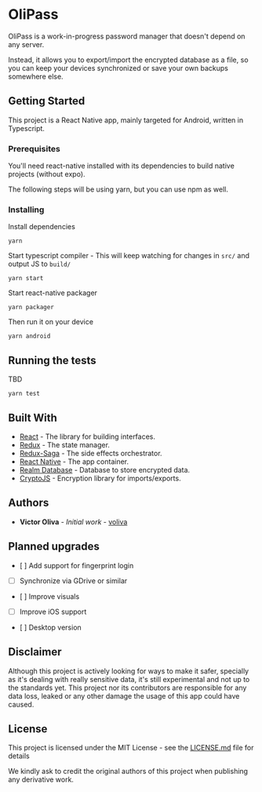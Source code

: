 # OliPass

OliPass is a work-in-progress password manager that doesn't depend on any server.

Instead, it allows you to export/import the encrypted database as a file, so you can keep your devices synchronized or save your own backups somewhere else.

## Getting Started

This project is a React Native app, mainly targeted for Android, written in Typescript.

### Prerequisites

You'll need react-native installed with its dependencies to build native projects (without expo).

The following steps will be using yarn, but you can use npm as well.

### Installing

Install dependencies

```
yarn
```

Start typescript compiler - This will keep watching for changes in `src/` and output JS to `build/`

```
yarn start
```

Start react-native packager

```
yarn packager
```

Then run it on your device

```
yarn android
```

## Running the tests

TBD

```
yarn test
```

## Built With
* [React](https://reactjs.org/) - The library for building interfaces.
* [Redux](https://redux.js.org/) - The state manager.
* [Redux-Saga](https://redux-saga.js.org/) - The side effects orchestrator.
* [React Native](https://facebook.github.io/react-native/) - The app container.
* [Realm Database](https://realm.io/products/realm-database) - Database to store encrypted data.
* [CryptoJS](https://code.google.com/p/crypto-js/) - Encryption library for imports/exports.

## Authors

* **Victor Oliva** - *Initial work* - [voliva](https://github.com/voliva)

## Planned upgrades
- [ ] Add support for fingerprint login
- [ ] Synchronize via GDrive or similar
- [ ] Improve visuals
- [ ] Improve iOS support
- [ ] Desktop version

## Disclaimer

Although this project is actively looking for ways to make it safer, specially as it's dealing with really sensitive data, it's still experimental and not up to the standards yet. This project nor its contributors are responsible for any data loss, leaked or any other damage the usage of this app could have caused.

## License

This project is licensed under the MIT License - see the [LICENSE.md](LICENSE.md) file for details

We kindly ask to credit the original authors of this project when publishing any derivative work.
